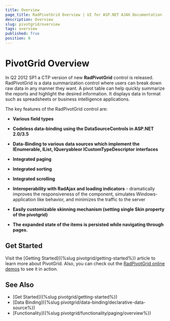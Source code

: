 ```yaml
---
title: Overview
page_title: RadPivotGrid Overview | UI for ASP.NET AJAX Documentation
description: Overview
slug: pivotgrid/overview
tags: overview
published: True
position: 0
---
```


# PivotGrid Overview



In Q2 2012 SP1 a CTP version of new **RadPivotGrid** control is released. RadPivotGrid is a data summarization control where users can break down raw data in any manner they want.	A pivot table can help quickly summarize the reports and highlight the desired information. It displays data in format such as	spreadsheets or business intelligence applications.

The key features of the RadPivotGrid control are:

* **Various field types**

* **Codeless data-binding using the DataSourceControls in ASP.NET 2.0/3.5**

* **Data-Binding to various data sources which implement the IEnumerable, IList, IQueryableor ICustomTypeDescriptor interfaces**

* **Integrated paging**

* **Integrated sorting**

* **Integrated scrolling**

* **Interoperability with RadAjax and loading indicators** - dramatically improves the responsiveness	of the component, simulates Windows-application like behavior, and minimizes the traffic to the server

* **Easily customizable skinning mechanism (setting single Skin property of the pivotgrid)**

* **The expanded state of the items is persisted while navigating through pages.**

## Get Started

Visit the [Getting Started]({%slug pivotgrid/getting-started%}) article to learn more about PivotGrid. Also, you can check out the [RadPivotGrid online demos](https://demos.telerik.com/aspnet-ajax/pivotgrid/examples/firstlook/defaultcs.aspx) to see it in action.

## See Also

* [Get Started]({%slug pivotgrid/getting-started%})
* [Data Binding]({%slug pivotgrid/data-binding/declarative-data-source%})
* [Functionality]({%slug pivotgrid/functionality/paging/overview%})
